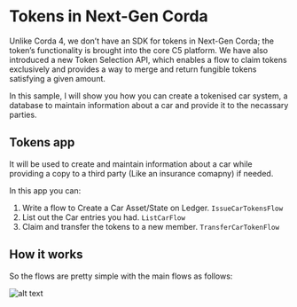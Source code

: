 # Tokens in Next-Gen Corda

Unlike Corda 4, we don’t have an SDK for tokens in Next-Gen Corda;
the token’s functionality is brought into the core C5 platform.
We have also introduced a new Token Selection API, which enables a flow to claim
tokens exclusively and provides a way to merge and return fungible tokens satisfying a given amount.

In this sample, I will show you how you can create a tokenised car system,
a database to maintain information about a car and provide it to the necassary parties.

## Tokens app
It will be used to create and maintain information about a car while providing a copy to 
a third party (Like an insurance comapny) if needed.

In this app you can:
1. Write a flow to Create a Car Asset/State on Ledger. `IssueCarTokensFlow`
2. List out the Car entries you had. `ListCarFlow`
3. Claim and transfer the tokens to a new member. `TransferCarTokenFlow`

## How it works

So the flows are pretty simple with the main flows as follows: 


![alt text](/diagram.png)
